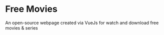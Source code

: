 # Free Movies

An open-source webpage created via VueJs for watch and download free movies & series
